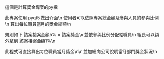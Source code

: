 這個是計算獎金專案的py檔

此專案使用 pyqt5 做出介面\n
使用者可以依照專案總金額及參與人員的參與比例\n
算出每位職員當月的獎金總額\n

規則如下 該案接案金額5% = 該案獎金\n
並依參與比例分配給職員\n
組長可以額外拿到 該案接案金額1%\n

此程式可直接算出每位職員當月獎金\n\n
並加總向公司說明當月部門獎金狀況\n
